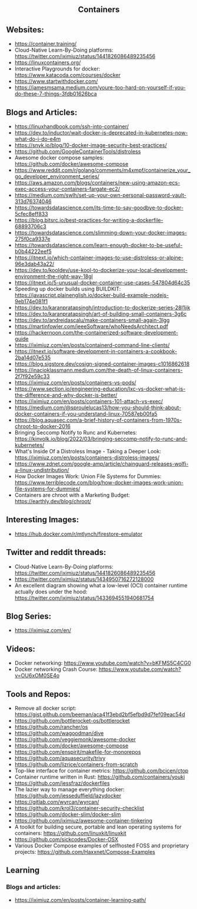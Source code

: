 <h2 align="center">Containers</h2>

## Websites:

- https://container.training/
- Cloud-Native Learn-By-Doing platforms: https://twitter.com/iximiuz/status/1441826086489235456
- https://linuxcontainers.org/
- Interactive Playgrounds for docker: https://www.katacoda.com/courses/docker
- https://www.startwithdocker.com/
- https://jamesmsama.medium.com/youre-too-hard-on-yourself-if-you-do-these-7-things-3fdb01626bca

## Blogs and Articles:

- https://linuxhandbook.com/ssh-into-container/
- https://dev.to/inductor/wait-docker-is-deprecated-in-kubernetes-now-what-do-i-do-e4m
- https://snyk.io/blog/10-docker-image-security-best-practices/
- https://github.com/GoogleContainerTools/distroless
- Awesome docker compose samples: https://github.com/docker/awesome-compose
- https://www.reddit.com/r/golang/comments/m4xmpf/containerize_your_go_developer_environment_series/
- https://aws.amazon.com/blogs/containers/new-using-amazon-ecs-exec-access-your-containers-fargate-ec2/
- https://medium.com/swlh/set-up-your-own-personal-password-vault-313d76374046
- https://towardsdatascience.com/its-time-to-say-goodbye-to-docker-5cfec8eff833
- https://blog.bitsrc.io/best-practices-for-writing-a-dockerfile-68893706c3
- https://towardsdatascience.com/slimming-down-your-docker-images-275f0ca9337e
- https://towardsdatascience.com/learn-enough-docker-to-be-useful-b0b44222eef5
- https://itnext.io/which-container-images-to-use-distroless-or-alpine-96e3dab43a22/
- https://dev.to/kooldev/use-kool-to-dockerize-your-local-development-environment-the-right-way-18gl
- https://itnext.io/5-unusual-docker-container-use-cases-547804d64c35
- Speeding up docker builds using BUILDKIT: https://javascript.plainenglish.io/docker-build-example-nodejs-9eb174e081f1
- https://dev.to/karanpratapsingh/introduction-to-dockerize-series-28l1jik
- https://dev.to/karanpratapsingh/art-of-building-small-containers-3g6c
- https://dev.to/andreidascalu/make-containers-small-again-3lgg
- https://martinfowler.com/ieeeSoftware/whoNeedsArchitect.pdf
- https://hackernoon.com/the-containerized-software-development-guide
- https://iximiuz.com/en/posts/containerd-command-line-clients/
- https://itnext.io/software-development-in-containers-a-cookbook-2ba14d07e535
- https://blog.sigstore.dev/cosign-signed-container-images-c1016862618
- https://inacioklassmann.medium.com/the-death-of-linux-containers-2f7f92e59c33
- https://iximiuz.com/en/posts/containers-vs-pods/
- https://www.section.io/engineering-education/lxc-vs-docker-what-is-the-difference-and-why-docker-is-better/
- https://iximiuz.com/en/posts/containers-101-attach-vs-exec/
- https://medium.com/@sproulelucas13/how-you-should-think-about-docker-containers-if-you-understand-linux-70587eb00fa5
- https://blog.aquasec.com/a-brief-history-of-containers-from-1970s-chroot-to-docker-2016
- Bringing Seccomp Notify to Runc and Kubernetes: https://kinvolk.io/blog/2022/03/bringing-seccomp-notify-to-runc-and-kubernetes/
- What's Inside Of a Distroless Image - Taking a Deeper Look: https://iximiuz.com/en/posts/containers-distroless-images/
- https://www.zdnet.com/google-amp/article/chainguard-releases-wolfi-a-linux-undistribution/
- How Docker Images Work: Union File Systems for Dummies: https://www.terriblecode.com/blog/how-docker-images-work-union-file-systems-for-dummies/
- Containers are chroot with a Marketing Budget: https://earthly.dev/blog/chroot/

## Interesting Images:

- https://hub.docker.com/r/mtlynch/firestore-emulator

## Twitter and reddit threads:

- Cloud-Native Learn-By-Doing platforms: https://twitter.com/iximiuz/status/1441826086489235456
- https://twitter.com/iximiuz/status/1434950716272128000
- An excellent diagram showing what a low-level (OCI) container runtime actually does under the hood: https://twitter.com/iximiuz/status/1433694551940681754

## Blog Series:

- https://iximiuz.com/en/

## Videos:

- Docker networking: https://www.youtube.com/watch?v=bKFMS5C4CG0
- Docker networking Crash Course: https://www.youtube.com/watch?v=OU6xOM0SE4o

## Tools and Repos:

- Remove all docker script: https://gist.github.com/beeman/aca41f3ebd2bf5efbd9d7fef09eac54d
- https://github.com/bottlerocket-os/bottlerocket
- https://github.com/rancher/os
- https://github.com/wagoodman/dive
- https://github.com/veggiemonk/awesome-docker
- https://github.com/docker/awesome-compose
- https://github.com/enspirit/makefile-for-monorepos
- https://github.com/aquasecurity/trivy
- https://github.com/lizrice/containers-from-scratch
- Top-like interface for container metrics: https://github.com/bcicen/ctop
- Container runtime written in Rust: https://github.com/containers/youki
- https://github.com/jessfraz/dockerfiles
- The lazier way to manage everything docker: https://github.com/jesseduffield/lazydocker
- https://gitlab.com/wyrcan/wyrcan/
- https://github.com/krol3/container-security-checklist
- https://github.com/docker-slim/docker-slim
- https://github.com/iximiuz/awesome-container-tinkering
- A toolkit for building secure, portable and lean operating systems for containers: https://github.com/linuxkit/linuxkit
- https://github.com/sickcodes/Docker-OSX
- Various Docker Compose examples of selfhosted FOSS and proprietary projects: https://github.com/Haxxnet/Compose-Examples

## Learning

### Blogs and articles:

- https://iximiuz.com/en/posts/container-learning-path/
